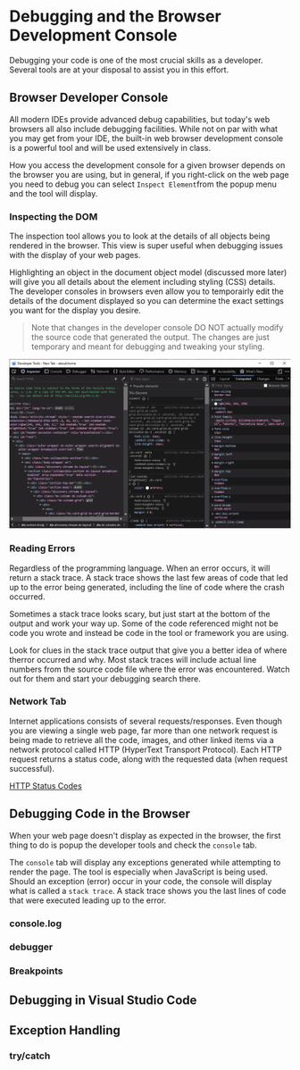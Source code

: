 # Debugging and the Browser Development Console
Debugging your code is one of the most crucial skills as a developer. Several tools are at your disposal to assist you in this effort. 

## Browser Developer Console
All modern IDEs provide advanced debug capabilities, but today's web browsers all also include debugging facilities. While not on par with what you may get from your IDE, the built-in web browser development console is a powerful tool and will be used extensively in class.

How you access the development console for a given browser depends on the browser you are using, but in general, if you right-click on the web page you need to debug you can select `Inspect Element`from the popup menu and the tool will display.

### Inspecting the DOM
The inspection tool allows you to look at the details of all objects being rendered in the browser. This view is super useful when debugging issues with the display of your web pages. 

Highlighting an object in the document object model (discussed more later) will give you all details about the element including styling (CSS) details. The developer consoles in browsers even allow you to temporairly edit the details of the document displayed so you can determine the exact settings you want for the display you desire.

> Note that changes in the developer console DO NOT actually modify the source code that generated the output. The changes are just temporary and meant for debugging and tweaking your styling.

![The Firefox Developer Tool](./img/ff_developer_tools.png)

### Reading Errors
Regardless of the programming language. When an error occurs, it will return a stack trace. A stack trace shows the last few areas of code that led up to the error being generated, including the line of code where the crash occurred. 

Sometimes a stack trace looks scary, but just start at the bottom of the output and work your way up. Some of the code referenced might not be code you wrote and instead be code in the tool or framework you are using. 

Look for clues in the stack trace output that give you a better idea of where therror occurred and why. Most stack traces will include actual line numbers from the source code file where the error was encountered. Watch out for them and start your debugging search there.

### Network Tab
Internet applications consists of several requests/responses. Even though you are viewing a single web page, far more than one network request is being made to retrieve all the code, images, and other linked items via a network protocol called HTTP (HyperText Transport Protocol). Each HTTP request returns a status code, along with the requested data (when request successful). 

[HTTP Status Codes](https://en.wikipedia.org/wiki/List_of_HTTP_status_codes)

## Debugging Code in the Browser
When your web page doesn't display as expected in the browser, the first thing to do is popup the developer tools and check the `console` tab.

The `console` tab will display any exceptions generated while attempting to render the page. The tool is especially when JavaScript is being used. Should an exception (error) occur in your code, the console will display what is called a `stack trace`. A stack trace shows you the last lines of code that were executed leading up to the error. 


### console.log

### debugger

### Breakpoints

## Debugging in Visual Studio Code

## Exception Handling

### try/catch


